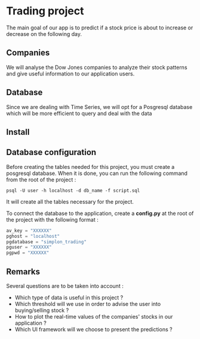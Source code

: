 # Trading project

The main goal of our app is to predict if a stock price is about to increase or decrease on the following day. 

## Companies

We will analyse the Dow Jones companies to analyze their stock patterns and give useful information to our application users. 

## Database

Since we are dealing with Time Series, we will opt for a Posgresql database which will be more efficient to query and deal with the data

## Install

## Database configuration

Before creating the tables needed for this project, you must create a posgresql database. When it is done, you can run the following command from the root of the project : 

```shell
psql -U user -h localhost -d db_name -f script.sql
```
It will create all the tables necessary for the project.

To connect the database to the application, create a **config.py** at the root of the project with the following format : 

```python
av_key = "XXXXXX"
pghost = "localhost"
pgdatabase = "simplon_trading"
pguser = "XXXXXX"
pgpwd = "XXXXXX"
```

## Remarks

Several questions are to be taken into account :
- Which type of data is useful in this project ?
- Which threshold will we use in order to advise the user into buying/selling stock ?
- How to plot the real-time values of the companies' stocks in our application ?
- Which UI framework will we choose to present the predictions ?
